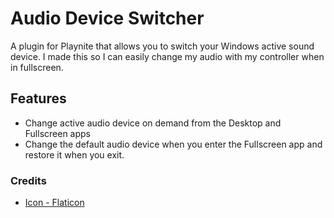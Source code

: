# Audio Device Switcher
A plugin for Playnite that allows you to switch your Windows active sound device.
I made this so I can easily change my audio with my controller when in fullscreen.

## Features
* Change active audio device on demand from the Desktop and Fullscreen apps
* Change the default audio device when you enter the Fullscreen app and restore it when you exit.

### Credits
* [Icon - Flaticon](https://www.flaticon.com/free-icon/speaker_16076942)